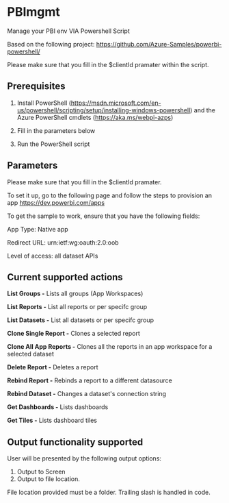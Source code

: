 # PBImgmt
Manage your PBI env VIA Powershell Script

Based on the following project: 
https://github.com/Azure-Samples/powerbi-powershell/

Please make sure that you fill in the $clientId pramater within the script.



## Prerequisites

1. Install PowerShell (https://msdn.microsoft.com/en-us/powershell/scripting/setup/installing-windows-powershell) and the Azure PowerShell cmdlets (https://aka.ms/webpi-azps)

2. Fill in the parameters below

3. Run the PowerShell script



## Parameters

Please make sure that you fill in the $clientId pramater.

To set it up, go to the following page and follow the steps to provision an app https://dev.powerbi.com/apps


To get the sample to work, ensure that you have the following fields:

App Type: Native app

Redirect URL: urn:ietf:wg:oauth:2.0:oob

Level of access: all dataset APIs


## Current supported actions

**List Groups -** Lists all groups (App Workspaces)

**List Reports -** List all reports or per specifc group   

**List Datasets -** List all datasets or per specifc group    

**Clone Single Report -** Clones a selected report   

**Clone All App Reports -** Clones all the reports in an app workspace for a selected dataset

**Delete Report -** Deletes a report

**Rebind Report -** Rebinds a report to a different datasource

**Rebind Dataset -** Changes a dataset's connection string

**Get Dashboards -** Lists dashboards

**Get Tiles -** Lists dashboard tiles

## Output functionality supported

User will be presented by the following output options:

1. Output to Screen
2. Output to file location.

File location provided must be a folder. Trailing slash is handled in code.